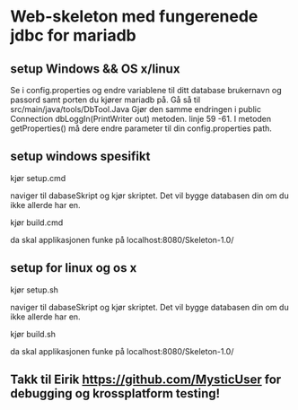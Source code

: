 # Web-skeleton med fungerenede jdbc for mariadb

## setup Windows && OS x/linux
Se i config.properties og endre variablene til ditt database brukernavn og passord samt porten du kjører mariadb på.
Gå så til src/main/java/tools/DbTool.Java
Gjør den samme endringen i public Connection dbLoggIn(PrintWriter out) metoden.
linje 59 -61.
I metoden getProperties() må dere endre parameter til din config.properties path.


## setup windows spesifikt
kjør setup.cmd

naviger til dabaseSkript og kjør skriptet. Det vil bygge databasen din om du ikke allerde har en.

kjør build.cmd

da skal applikasjonen funke på localhost:8080/Skeleton-1.0/


## setup for linux og os x
kjør setup.sh

naviger til dabaseSkript og kjør skriptet. Det vil bygge databasen din om du ikke allerde har en.

kjør build.sh

da skal applikasjonen funke på localhost:8080/Skeleton-1.0/


## Takk til Eirik https://github.com/MysticUser for debugging og krossplatform testing!
